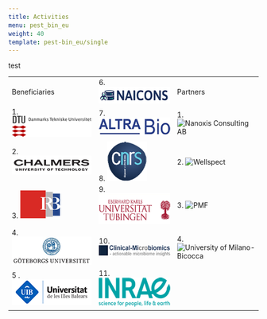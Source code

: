 ```yaml
---
title: Activities
menu: pest_bin_eu
weight: 40
template: pest-bin_eu/single
---
```

test

<table width="584" border="0">
                  <tbody>
                    <tr>
                      <td width="190">Beneficiaries</td>
                      <td width="190">6. <img src="img/logo-naicons_160px.png" width="160" height="34" alt="NAICONS"/></td>
                      <td width="190">Partners</td>
                    </tr>
                    <tr>
                      <td>1. <img src="img/logo-DTU_160.png" width="160" height="42" alt=“DTU/></td>
                      <td>7. <img src="img/logo-altrabio_160px.png" width="160" height="37" alt="AltraBio"/></td>
                      <td>1. <img src="img/logo_nanoxis-consulting_160px.png" width="160" height="21" alt="Nanoxis Consulting AB"/></td>
                    </tr>
                    <tr>
                      <td>2. <img src="img/logo-chalmers_160.png" width="160" height="38" alt="Chalmers University of Technology"/></td>
                      <td>8. <img src="img/logo-cnrs_80px.png" width="80" height="80" alt="CNRS"/></td>
                      <td>2. <img src="img/logo_wellspect_140px.png" width="140" height="32" alt="Wellspect"/></td>
                    </tr>
                    <tr>
                      <td>3. <a href="beneficiaries#rudjer"><img src="img/logo-irb_80px.png" width="80" height="56" alt="Rudjer Boskovic Institute"/></a></td>
                      <td>9. <img src="img/logo-ut_160px.png" width="160" height="62" alt="University of Tübingen"/></td>
                      <td>3. <img src="img/logo-pmf_80px.jpg" width="80" height="80" alt="PMF"/></td>
                    </tr>
                    <tr>
                      <td>4. <img src="img/logo-gu_160px.png" width="160" height="57" alt="Göteborg University"/></td>
                      <td>10. <img src="img/logo-climi_160px.png" width="160" height="23" alt="Clinical Microbiomics"/></td>
                      <td>4. <img src="img/logo-bicocca_80px.jpg" width="80" height="87" alt="University of Milano-Bicocca"/></td>
                    </tr>
                    <tr>
                      <td>5 .<img src="img/logo-uib_160px.png" width="160" height="51" alt="University of the Balearic Islands"/></td>
                      <td>11. <img src="img/logo-inrae_160px.png" width="160" height="59" alt="INRAE"/></td>
                      <td>&nbsp;</td>
                    </tr>
                  </tbody>
                </table>